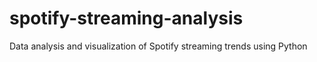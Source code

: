 # spotify-streaming-analysis
Data analysis and visualization of Spotify streaming trends using Python
